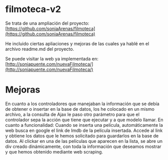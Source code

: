 # filmoteca-v2


Se trata de una ampliación del proyecto: [https://github.com/soniaArenas/filmoteca](https://github.com/soniaArenas/filmoteca)

He incluido ciertas apliaciones y mejoras de las cuales ya hablé en el archivo readme.md del proyecto. 

Se puede visitar la web ya implementada en: 
[http://soniapuente.com/nuevaFilmoteca/](http://soniapuente.com/nuevaFilmoteca/)



# Mejoras

En cuanto a los controladores que manejaban la información que se debía de obtener o insertar en la base de datos, los he colocado en un mismo archivo, a la consulta de Ajax le paso otro parámetro para que el controlador sepa la acción que tiene que ejecutar y a que modelo llamar.
En cuanto a funcionalidad:
Cuando se inserta una película, automáticamente la web busca en google el link de Imdb de la película insertada. 
Accede al link y obtiene los datos que le hemos solicitado para guardarlos en la base de datos.
Al clickar en una de las películas que aparecen en la lista, se abre un div creado dinámicamente, con toda la información que deseamos mostrar y que hemos obtenido mediante web scraping.
